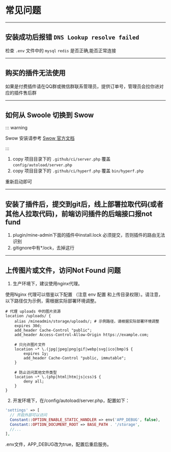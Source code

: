 # 常见问题

---

## 安装成功后报错 `DNS Lookup resolve failed`

检查 `.env` 文件中的 `mysql` `redis` 是否正确,能否正常连接

---

## 购买的插件无法使用

如果是付费插件请在QQ群或微信群联系管理员，提供订单号，管理员会拉你进对应的插件售后群

---



## 如何从 Swoole 切换到 Swow

::: warning

Swow 安装请参考 [Swow 官方文档](https://docs.toast.run/swow-blog/chs/init.html#%E6%94%AF%E6%8C%81%E7%9A%84%E6%93%8D%E4%BD%9C%E7%B3%BB%E7%BB%9F) 

:::

1. copy 项目目录下的 `.github/ci/server.php` 覆盖 `config/autoload/server.php`
2. copy 项目目录下的 `.github/ci/hyperf.php` 覆盖 `bin/hyperf.php`

重新启动即可

---


## 安装了插件后，提交到git后，线上部署拉取代码(或者其他人拉取代码)，前端访问插件的后端接口报not fund

1. plugin/mine-admin下面的插件中install.lock 必须提交，否则插件的路由无法识别
2. gitignore中有*.lock，去掉这行


---


## 上传图片或文件，访问Not Found 问题

1. 生产环境下，建议使用nginx代理。

  使用Nginx 代理可以借鉴以下配置 （注意 env 配置 和上传目录权限）。请注意，以下路径仅为示例，需根据实际部署环境调整。
```nginx
# 代理 uploads 中的图片资源
location /uploads/ {
    alias /mineadmin/storage/uploads/; # 示例路径，请根据实际部署环境调整
    expires 30d;
    add_header Cache-Control "public";
    add_header Access-Control-Allow-Origin https://example.com;
    
    # 只允许图片文件
    location ~* \.(jpg|jpeg|png|gif|webp|svg|ico|bmp)$ {
        expires 1y;
        add_header Cache-Control "public, immutable";
    }
    
    # 防止访问其他文件类型
    location ~* \.(php|html|htm|js|css)$ {
        deny all;
    }
}
```
2. 开发环境下，在/config/autoload/server.php，配置如下：
```php
'settings' => [
  // 开启外部可以访问
  Constant::OPTION_ENABLE_STATIC_HANDLER => env('APP_DEBUG', false),
  Constant::OPTION_DOCUMENT_ROOT => BASE_PATH . '/storage',
  //...
],
```
.env文件，APP_DEBUG改为true，配置后重启服务。